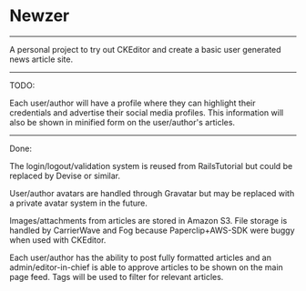 # Newzer
-----

A personal project to try out CKEditor and create a basic user generated news article site.

-----

TODO:

Each user/author will have a profile where they can highlight their credentials and advertise their social media profiles. This information will also be shown in minified form on the user/author's articles.

-----

Done:

The login/logout/validation system is reused from RailsTutorial but could be replaced by Devise or similar.

User/author avatars are handled through Gravatar but may be replaced with a private avatar system in the future.

Images/attachments from articles are stored in Amazon S3. File storage is handled by CarrierWave and Fog because Paperclip+AWS-SDK were buggy when used with CKEditor.

Each user/author has the ability to post fully formatted articles and an admin/editor-in-chief is able to approve articles to be shown on the main page feed. Tags will be used to filter for relevant articles.
